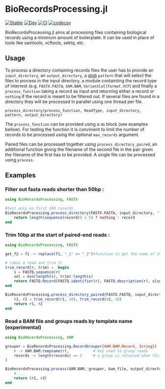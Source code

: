 # BioRecordsProcessing.jl

[![Stable](https://img.shields.io/badge/docs-stable-blue.svg)](https://jonathanBieler.github.io/BioRecordsProcessing.jl/stable)
[![Dev](https://img.shields.io/badge/docs-dev-blue.svg)](https://jonathanBieler.github.io/BioRecordsProcessing.jl/dev)
[![CI](https://github.com/jonathanBieler/BioRecordsProcessing.jl/actions/workflows/CI.yml/badge.svg)](https://github.com/jonathanBieler/BioRecordsProcessing.jl/actions/workflows/CI.yml)
[![codecov](https://codecov.io/gh/jonathanBieler/BioRecordsProcessing.jl/branch/main/graph/badge.svg?token=K19HIpy7cI)](https://codecov.io/gh/jonathanBieler/BioRecordsProcessing.jl)

BioRecordsProcessing.jl aims at processing files containing biological records using a minimum amount of boilerplate. It can be used
in place of tools like samtools, vcftools, sektq, etc.

## Usage

To process a directory containing records files the user has to provide an `input_directory`, an `output_directory`,
a [glob](https://github.com/vtjnash/Glob.jl) `pattern` that will select the files to process in the input directory, a module containting the record
type of interrest (e.g. `FASTX.FASTA`, `XAM.BAM`, `VariantCallFormat.VCF`) and finally a `process_function` taking a record as input and returning either a record or `nothing` if the record is meant to be filtered out. If several files are found in a directory they will be processed in parallel using one thread per file.

    process_directory(process_function, ReadType, input_directory, pattern, output_directory)
   
The `process_function` can be provided using a `do` block (see examples bellow). For testing the function it is convinient to limit the number of records to be processed using the optional `max_records` argument.
   
Paired files can be processed together using `process_directory_paired`, an additional function giving the filename of the second file in the pair given the filename of the first has to be provided. A single file can be processed using `process`.

## Examples

### Filter out fasta reads shorter than 50bp :

```julia
using BioRecordsProcessing, FASTX

#test only on first 100 records
BioRecordsProcessing.process_directory(FASTX.FASTA, input_directory, "*.fa", output_directory; max_records=100) do record
    return length(sequence(record)) < 50 ? nothing : record
end
```

### Trim 10bp at the start of paired-end reads :

```julia
using BioRecordsProcessing, FASTX

get_f2 = f1 -> replace(f1, "_1" => "_2")#function to get the name of the second file of the pair

# takes a read and trim it
trim_record(r, trim) =  begin 
    s = FASTQ.sequence(r)
    sel = min(length(s), trim):length(s)
    return FASTQ.Record(FASTQ.identifier(r), FASTQ.description(r), s[sel], FASTQ.quality(r)[sel])
end

BioRecordsProcessing.process_directory_paired(FASTX.FASTQ, input_directory, "*_1.fastq", get_f2, output_directory) do r1,r2
    r1, r2 = trim_record(r1, 10), trim_record(r2, 10)
    return r1, r2
end
```

### Read a BAM file and groups reads by template name (experimental)

```julia
using BioRecordsProcessing, XAM

grouper = BioRecordsProcessing.RecordGrouper{XAM.BAM.Record, String}(
    r -> XAM.BAM.tempname(r),           # key used to group reads 
    records -> length(records) == 2     # a group is released when this condition is met
)

BioRecordsProcessing.process(XAM.BAM, grouper, bam_file, output_directory) do r1,r2
    # ... 
    return (r1, r2)
end
```
